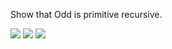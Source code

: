 Show that Odd is primitive recursive.

<img src="http://latex.codecogs.com/gif.latex?Odd(n)=\left\{\begin{matrix}1&if&n&is&odd& \\ 0&if&n&is&even \end{matrix}\right." border="0"/>

<img src="http://latex.codecogs.com/gif.latex?Odd(0)=Z(0)" border="0"/>
<img src="http://latex.codecogs.com/gif.latex?Odd(n+1)=\overline{sg}(P^{1}_{2}(Odd(n),n))" border="0"/>

